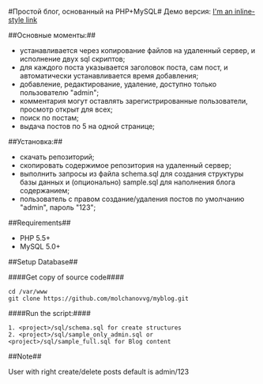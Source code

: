 #Простой блог, основанный на PHP+MySQL#
Демо версия: [I'm an inline-style link](http://myblog.molchanov.site)

##Основные моменты:##
- устанавливается через копирование файлов на удаленный сервер, и исполнение двух sql скриптов;
- для каждого поста указывается заголовок поста, сам пост, и автоматически устанавливается время добавления;
- добавление, редактирование, удаление, доступно только пользователю  "admin";
- комментария могут оставлять зарегистрированные пользователи, просмотр открыт для всех;
- поиск по постам;
- выдача постов по 5 на одной странице;

##Установка:##
- скачать репозиторий;
- скопировать содержимое репозитория на удаленный сервер;
- выполнить запросы из файла schema.sql для создания структуры базы данных и (опционально) sample.sql для наполнения блога содержанием;
- пользователь с правом создание/удаления постов по умолчанию "admin", пароль "123";


##Requirements##

- PHP 5.5+
- MySQL 5.0+

##Setup Database##


####Get copy of source code####
```
cd /var/www
git clone https://github.com/molchanovvg/myblog.git
```
####Run the script:####
```
1. <project>/sql/schema.sql for create structures
2. <project>/sql/sample_only_admin.sql or <project>/sql/sample_full.sql for Blog content
```
##Note##

User with right create/delete posts default is admin/123
